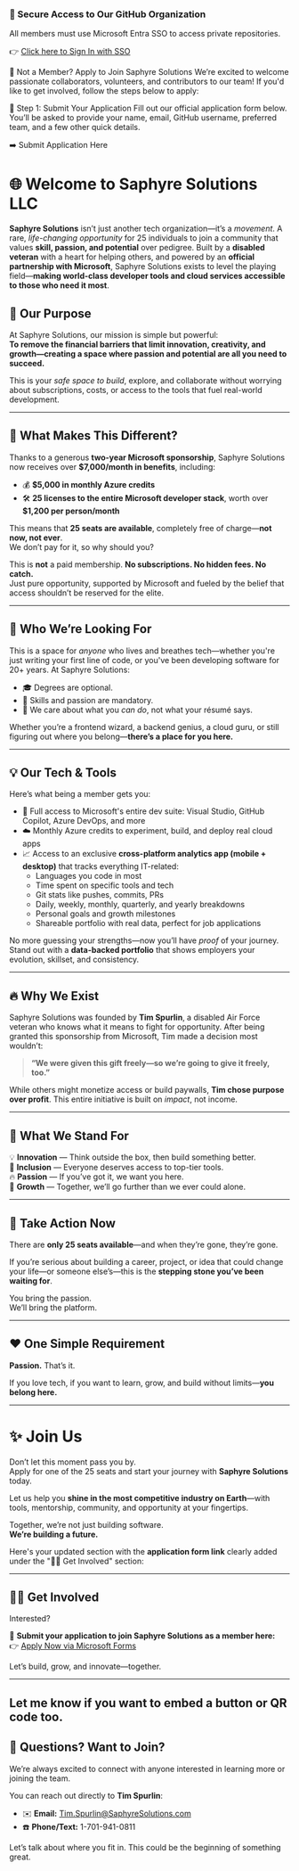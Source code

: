 ### 🔐 Secure Access to Our GitHub Organization
All members must use Microsoft Entra SSO to access private repositories.

👉 [Click here to Sign In with SSO](https://github.com/orgs/Saphyre-Solutions-LLC/sso)

📝 Not a Member? Apply to Join Saphyre Solutions
We’re excited to welcome passionate collaborators, volunteers, and contributors to our team! If you'd like to get involved, follow the steps below to apply:

📍 Step 1: Submit Your Application
Fill out our official application form below. You’ll be asked to provide your name, email, GitHub username, preferred team, and a few other quick details.

➡️ Submit Application Here
# 🌐 Welcome to Saphyre Solutions LLC

**Saphyre Solutions** isn’t just another tech organization—it’s a *movement*. A rare, *life-changing opportunity* for 25 individuals to join a community that values **skill, passion, and potential** over pedigree. Built by a **disabled veteran** with a heart for helping others, and powered by an **official partnership with Microsoft**, Saphyre Solutions exists to level the playing field—**making world-class developer tools and cloud services accessible to those who need it most**.

## 🎯 Our Purpose

At Saphyre Solutions, our mission is simple but powerful:  
**To remove the financial barriers that limit innovation, creativity, and growth—creating a space where passion and potential are all you need to succeed.**

This is your *safe space to build*, explore, and collaborate without worrying about subscriptions, costs, or access to the tools that fuel real-world development.

---

## 💎 What Makes This Different?

Thanks to a generous **two-year Microsoft sponsorship**, Saphyre Solutions now receives over **$7,000/month in benefits**, including:

- 💰 **$5,000 in monthly Azure credits**
- 🛠️ **25 licenses to the entire Microsoft developer stack**, worth over **$1,200 per person/month**

This means that **25 seats are available**, completely free of charge—**not now, not ever**.  
We don’t pay for it, so why should you?

This is **not** a paid membership. **No subscriptions. No hidden fees. No catch.**  
Just pure opportunity, supported by Microsoft and fueled by the belief that access shouldn’t be reserved for the elite.

---

## 👥 Who We’re Looking For

This is a space for *anyone* who lives and breathes tech—whether you're just writing your first line of code, or you've been developing software for 20+ years. At Saphyre Solutions:

- 🎓 Degrees are optional. 
- 🧠 Skills and passion are mandatory.
- 🧹 We care about what you *can do*, not what your résumé says.

Whether you’re a frontend wizard, a backend genius, a cloud guru, or still figuring out where you belong—**there’s a place for you here.**

---

## 💡 Our Tech & Tools

Here’s what being a member gets you:

- 🔧 Full access to Microsoft's entire dev suite: Visual Studio, GitHub Copilot, Azure DevOps, and more
- ☁️ Monthly Azure credits to experiment, build, and deploy real cloud apps
- 📈 Access to an exclusive **cross-platform analytics app (mobile + desktop)** that tracks everything IT-related:
  - Languages you code in most
  - Time spent on specific tools and tech
  - Git stats like pushes, commits, PRs
  - Daily, weekly, monthly, quarterly, and yearly breakdowns
  - Personal goals and growth milestones
  - Shareable portfolio with real data, perfect for job applications

No more guessing your strengths—now you’ll have *proof* of your journey. Stand out with a **data-backed portfolio** that shows employers your evolution, skillset, and consistency.

---

## 🔥 Why We Exist

Saphyre Solutions was founded by **Tim Spurlin**, a disabled Air Force veteran who knows what it means to fight for opportunity. After being granted this sponsorship from Microsoft, Tim made a decision most wouldn’t:

> **“We were given this gift freely—so we’re going to give it freely, too.”**

While others might monetize access or build paywalls, **Tim chose purpose over profit**. This entire initiative is built on *impact*, not income.

---

## 💬 What We Stand For

💡 **Innovation** — Think outside the box, then build something better.  
🤝 **Inclusion** — Everyone deserves access to top-tier tools.  
🔥 **Passion** — If you’ve got it, we want you here.  
🚀 **Growth** — Together, we’ll go further than we ever could alone.

---

## 📢 Take Action Now

There are **only 25 seats available**—and when they’re gone, they’re gone.

If you’re serious about building a career, project, or idea that could change your life—or someone else’s—this is the **stepping stone you’ve been waiting for**.

You bring the passion.  
We’ll bring the platform.

---

## ❤️ One Simple Requirement

**Passion.** That’s it.

If you love tech, if you want to learn, grow, and build without limits—**you belong here.**

---

# ✨ Join Us

Don’t let this moment pass you by.  
Apply for one of the 25 seats and start your journey with **Saphyre Solutions** today.

Let us help you **shine in the most competitive industry on Earth**—with tools, mentorship, community, and opportunity at your fingertips.

Together, we’re not just building software.  
**We’re building a future.**

Here's your updated section with the **application form link** clearly added under the "🙋‍♂️ Get Involved" section:

---

## 🙋‍♂️ Get Involved

Interested?

📌 **Submit your application to join Saphyre Solutions as a member here:**  
👉 [Apply Now via Microsoft Forms](https://forms.office.com/Pages/ResponsePage.aspx?id=DQSIkWdsW0yxEjajBLZtrQAAAAAAAAAAAAN__4XGFdtUNEJZTUxaQUVPUTJPQ0s2VEJOUTVUTU5DSC4u)

Let’s build, grow, and innovate—together.

---

Let me know if you want to embed a button or QR code too.
---

## 📲 Questions? Want to Join?

We’re always excited to connect with anyone interested in learning more or joining the team.

You can reach out directly to **Tim Spurlin**:

- ✉️ **Email:** [Tim.Spurlin@SaphyreSolutions.com](mailto:Tim.Spurlin@SaphyreSolutions.com)  
- ☎️ **Phone/Text:** 1-701-941-0811

Let’s talk about where you fit in. This could be the beginning of something great.


